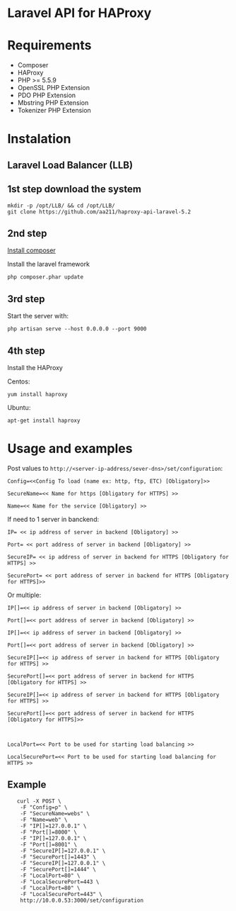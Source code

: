 # Laravel API for HAProxy

# Requirements 

* Composer
* HAProxy
* PHP >= 5.5.9
* OpenSSL PHP Extension
* PDO PHP Extension
* Mbstring PHP Extension
* Tokenizer PHP Extension

# Instalation

## Laravel Load Balancer (LLB)

## 1st step download the system

    mkdir -p /opt/LLB/ && cd /opt/LLB/
    git clone https://github.com/aa211/haproxy-api-laravel-5.2

## 2nd step 

[Install composer](https://getcomposer.org/download/)

  Install the laravel framework
  
    php composer.phar update

## 3rd step

Start the server with:
  
    php artisan serve --host 0.0.0.0 --port 9000
  
## 4th step

Install the HAProxy

Centos:
  
    yum install haproxy

Ubuntu:

    apt-get install haproxy
  
# Usage and examples

  Post values to ``http://<server-ip-address/sever-dns>/set/configuration``:
  
    Config=<<Config To load (name ex: http, ftp, ETC) [Obligatory]>>
    
    SecureName=<< Name for https [Obligatory for HTTPS] >>
    
    Name=<< Name for the service [Obligatory] >>
  
  
  If need to 1 server in banckend:
  
    IP= << ip address of server in backend [Obligatory] >>
    
    Port= << port address of server in backend [Obligatory] >>
    
    SecureIP= << ip address of server in backend for HTTPS [Obligatory for HTTPS] >>
    
    SecurePort= << port address of server in backend for HTTPS [Obligatory for HTTPS]>>
  
  
  Or multiple:
  
    IP[]=<< ip address of server in backend [Obligatory] >>
    
    Port[]=<< port address of server in backend [Obligatory] >>
    
    IP[]=<< ip address of server in backend [Obligatory] >>
    
    Port[]=<< port address of server in backend [Obligatory] >>
    
    SecureIP[]=<< ip address of server in backend for HTTPS [Obligatory for HTTPS] >>
    
    SecurePort[]=<< port address of server in backend for HTTPS [Obligatory for HTTPS] >>
    
    SecureIP[]=<< ip address of server in backend for HTTPS [Obligatory for HTTPS] >>
    
    SecurePort[]=<< port address of server in backend for HTTPS [Obligatory for HTTPS]>>
  
  
  
    LocalPort=<< Port to be used for starting load balancing >>
    
    LocalSecurePort=<< Port to be used for starting load balancing for HTTPS >>
    
## Example 
    
       curl -X POST \
        -F "Config=p" \
        -F "SecureName=webs" \
        -F "Name=web" \
        -F "IP[]=127.0.0.1" \
        -F "Port[]=8000" \
        -F "IP[]=127.0.0.1" \
        -F "Port[]=8001" \
        -F "SecureIP[]=127.0.0.1" \
        -F "SecurePort[]=1443" \
        -F "SecureIP[]=127.0.0.1" \
        -F "SecurePort[]=1444" \
        -F "LocalPort=80" \
        -F "LocalSecurePort=443 \
        -F "LocalPort=80" \
        -F "LocalSecurePort=443" \
        http://10.0.0.53:3000/set/configuration 
